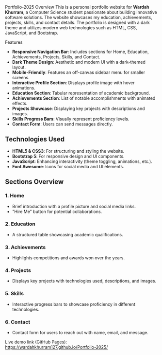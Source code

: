 Portfolio-2025
Overview
This is a personal portfolio website for **Wardah Khurram**, a Computer Science student passionate about building innovative software solutions. The website showcases my education, achievements, projects, skills, and contact details. The portfolio is designed with a dark theme and utilizes modern web technologies such as HTML, CSS, JavaScript, and Bootstrap.

Features
- **Responsive Navigation Bar**: Includes sections for Home, Education, Achievements, Projects, Skills, and Contact.
- **Dark Theme Design**: Aesthetic and modern UI with a dark-themed layout.
- **Mobile-Friendly**: Features an off-canvas sidebar menu for smaller screens.
- **Interactive Profile Section**: Displays profile image with hover animations.
- **Education Section**: Tabular representation of academic background.
- **Achievements Section**: List of notable accomplishments with animated effects.
- **Projects Showcase**: Displaying key projects with descriptions and images.
- **Skills Progress Bars**: Visually represent proficiency levels.
- **Contact Form**: Users can send messages directly.

## Technologies Used
- **HTML5 & CSS3**: For structuring and styling the website.
- **Bootstrap 5**: For responsive design and UI components.
- **JavaScript**: Enhancing interactivity (theme toggling, animations, etc.).
- **Font Awesome**: Icons for social media and UI elements.

## Sections Overview
### 1. Home
- Brief introduction with a profile picture and social media links.
- "Hire Me" button for potential collaborations.

### 2. Education
- A structured table showcasing academic qualifications.

### 3. Achievements
- Highlights competitions and awards won over the years.

### 4. Projects
- Displays key projects with technologies used, descriptions, and images.

### 5. Skills
- Interactive progress bars to showcase proficiency in different technologies.

### 6. Contact
- Contact form for users to reach out with name, email, and message.

Live demo link (GitHub Pages): https://wardahkhurram127.github.io/Portfolio-2025/

